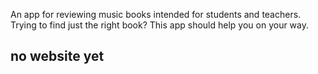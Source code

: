 An app for reviewing music books intended for students and teachers.  Trying to find just the right book?  This app should help you on your way.

## no website yet